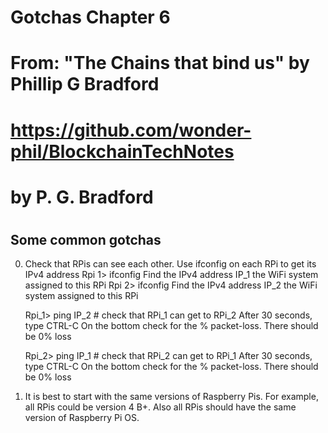 # Gotchas Chapter 6

# From: "The Chains that bind us" by Phillip G Bradford
#  https://github.com/wonder-phil/BlockchainTechNotes
#      by P. G. Bradford
#

## Some common gotchas

0. Check that RPis can see each other.
   Use ifconfig on each RPi to get its IPv4 address
   Rpi 1> ifconfig
   Find the IPv4 address IP_1 the WiFi system assigned to this RPi
   Rpi 2> ifconfig
   Find the IPv4 address IP_2 the WiFi system assigned to this RPi

   Rpi_1> ping IP_2   # check that RPi_1 can get to RPi_2
   After 30 seconds, type CTRL-C
   On the bottom check for the % packet-loss.  There should be 0% loss
   
   Rpi_2> ping IP_1   # check that RPi_2 can get to RPi_1
   After 30 seconds, type CTRL-C
   On the bottom check for the % packet-loss.  There should be 0% loss
1. It is best to start with the same versions of Raspberry Pis. For example, all RPis could be version 4 B+.
   Also all RPis should have the same version of Raspberry Pi OS.  


